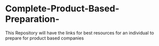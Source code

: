 # Complete-Product-Based-Preparation-
This Repository will have the links for best resources for an individual to prepare for product based companies 
